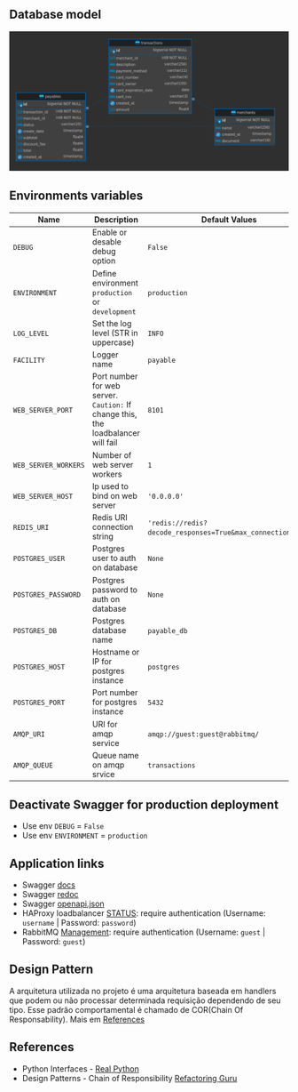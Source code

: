 ## Database model
![Database Diagram](images_doc/database_diagram.png#center)

## Environments variables

| Name                 | Description                                      | Default Values |
| -------------------- | ------------------------------------------------ | -------------- |
| `DEBUG`              | Enable or desable debug option                   | `False`        |
| `ENVIRONMENT`        | Define environment `production` or `development` | `production`   |
| `LOG_LEVEL`          | Set the log level (STR in uppercase)             | `INFO`         |
| `FACILITY`           | Logger name                                      | `payable `     |
| `WEB_SERVER_PORT`    | Port number for web server. `Caution:` If change this, the loadbalancer will fail | `8101`         |
| `WEB_SERVER_WORKERS` | Number of web server workers                     | `1`            |
| `WEB_SERVER_HOST`    | Ip used to bind on web server                    | `'0.0.0.0'`    |
| `REDIS_URI`          | Redis URI connection string                      | `'redis://redis?decode_responses=True&max_connections=10'` |
| `POSTGRES_USER`      | Postgres user to auth on database                | `None`         |
| `POSTGRES_PASSWORD`  | Postgres password to auth on database            | `None`         |
| `POSTGRES_DB`        | Postgres database name                           | `payable_db`   |
| `POSTGRES_HOST`      | Hostname or IP for postgres instance             | `postgres`     |
| `POSTGRES_PORT`      | Port number for postgres instance                | `5432`         |
| `AMQP_URI`           | URI for amqp service                             | `amqp://guest:guest@rabbitmq/` |
| `AMQP_QUEUE`         | Queue name on amqp srvice                        | `transactions` |

## Deactivate Swagger for production deployment
- Use env `DEBUG` = `False`
- Use env `ENVIRONMENT` = `production`

## Application links
- Swagger [docs](http://127.0.0.1:8181/docs)
- Swagger [redoc](http://127.0.0.1:8181/redoc)
- Swagger [openapi.json](http://127.0.0.1:8181/openapi.json)
- HAProxy loadbalancer [STATUS](http://127.0.0.1:8100/monitoring): require authentication (Username: `username` | Password: `password`)
- RabbitMQ [Management](http://127.0.0.1:15672/): require authentication (Username: `guest` | Password: `guest`)


## Design Pattern
A arquitetura utilizada no projeto é uma arquitetura baseada em handlers que podem ou não processar determinada requisição dependendo de seu tipo. Esse padrão comportamental é chamado de COR(Chain Of Responsability). Mais em [References](#references)


## References
- Python Interfaces - [Real Python](https://realpython.com/python-interface/)
- Design Patterns - Chain of Responsibility [Refactoring Guru](https://refactoring.guru/design-patterns/chain-of-responsibility)